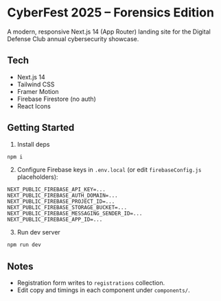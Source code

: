 # CyberFest 2025 – Forensics Edition

A modern, responsive Next.js 14 (App Router) landing site for the Digital Defense Club annual cybersecurity showcase.

## Tech
- Next.js 14
- Tailwind CSS
- Framer Motion
- Firebase Firestore (no auth)
- React Icons

## Getting Started
1. Install deps
```bash
npm i
```
2. Configure Firebase keys in `.env.local` (or edit `firebaseConfig.js` placeholders):
```
NEXT_PUBLIC_FIREBASE_API_KEY=...
NEXT_PUBLIC_FIREBASE_AUTH_DOMAIN=...
NEXT_PUBLIC_FIREBASE_PROJECT_ID=...
NEXT_PUBLIC_FIREBASE_STORAGE_BUCKET=...
NEXT_PUBLIC_FIREBASE_MESSAGING_SENDER_ID=...
NEXT_PUBLIC_FIREBASE_APP_ID=...
```
3. Run dev server
```bash
npm run dev
```

## Notes
- Registration form writes to `registrations` collection.
- Edit copy and timings in each component under `components/`.
